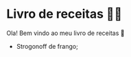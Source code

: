 # Livro de receitas :man_cook:

Ola! Bem vindo ao meu livro de receitas :wave:

- Strogonoff de frango;

